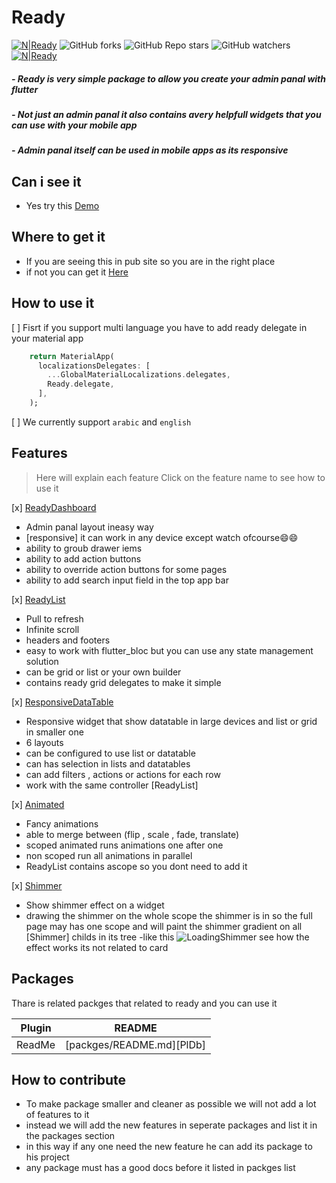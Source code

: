 # Ready
[![N|Ready](https://img.shields.io/github/v/release/mo-ah-dawood/ready?style=for-the-badge)](https://github.com/mo-ah-dawood/ready) ![GitHub forks](https://img.shields.io/github/forks/mo-ah-dawood/ready?style=for-the-badge) ![GitHub Repo stars](https://img.shields.io/github/stars/mo-ah-dawood/ready?style=for-the-badge) ![GitHub watchers](https://img.shields.io/github/watchers/mo-ah-dawood/ready?style=for-the-badge) [![N|Ready](https://img.shields.io/pub/v/ready.svg?style=for-the-badge)](https://pub.dev/packages/ready)

##### - Ready is very simple package to allow you create your admin panal with flutter

##### - Not just an admin panal it also contains avery helpfull widgets that you can use with your mobile app

##### - Admin panal itself can be used in mobile apps as its responsive 

## Can i see it
 - Yes try this [Demo](https://ready-19c04.web.app)

## Where to get it
 - If you are seeing this in pub site so you are in the right place
 - if not you can get it  [Here](https://pub.dev/packages/ready)


## How to use it
 
 [ ] Fisrt if you support multi language you have to add ready delegate in your material app
```dart
    return MaterialApp(
      localizationsDelegates: [
        ...GlobalMaterialLocalizations.delegates,
        Ready.delegate,
      ],
    );
```
[ ] We currently support `arabic` and `english`


## Features
 > Here will explain each feature
 > Click on the feature name to see how to use it
 
 [x] [ReadyDashboard](https://pub.dev/packages/ready)
 - Admin panal layout ineasy way
 - [responsive] it can work in any device except watch ofcourse😄😄
 - ability to groub drawer iems
 - ability to add action buttons
 - ability to override action buttons for some pages
 - ability to add search input field in the top app bar
 

 [x] [ReadyList](https://pub.dev/packages/ready)
 - Pull to refresh
 - Infinite scroll
 - headers and footers
 - easy to work with flutter_bloc but you can use any state management solution
 - can be grid or list or your own builder
 - contains ready grid delegates to make it simple
 
  [x] [ResponsiveDataTable](https://pub.dev/packages/ready)
 - Responsive widget that show datatable in large devices and list or grid in smaller one
 - 6 layouts
 - can be configured to use list or datatable
 - can has selection in lists and datatables
 - can add filters , actions or actions for each row
 - work with the same controller [ReadyList] 
 
 [x] [Animated](https://pub.dev/packages/ready)
 - Fancy animations
 - able to merge between (flip , scale , fade, translate)
 - scoped  animated runs animations one after one
 - non scoped run all animations in parallel
 - ReadyList contains ascope so you dont need to add it
 
 [x] [Shimmer](https://pub.dev/packages/ready)
 - Show shimmer effect on a widget
 - drawing the shimmer on the whole scope the shimmer is in so the full page may has one scope and will paint the shimmer gradient on all [Shimmer] childs in its tree
 -like this
![LoadingShimmer](https://user-images.githubusercontent.com/31937782/147537961-2076ab13-9105-4251-83dc-62a2ae8d21fc.gif)
see how the effect works its not related to card
 

## Packages

Thare is related packges that related  to  ready and you can use it

| Plugin | README |
| ------ | ------ |
| ReadMe | [packges/README.md][PlDb] |

## How to contribute
- To make package smaller and cleaner as possible we will not add a lot of features to it
- instead we will add the new features in seperate packages and list it in the packages section
- in this way if any one need the new feature he can add its package to his project
- any package must has a good docs before it listed in packges list
